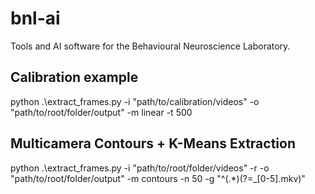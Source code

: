 # bnl-ai
Tools and AI software for the Behavioural Neuroscience Laboratory.

## Calibration example

python .\extract_frames.py -i "path/to/calibration/videos" -o "path/to/root/folder/output" -m linear -t 500 

## Multicamera Contours + K-Means Extraction 

python .\extract_frames.py -i "path/to/root/folder/videos" -r -o "path/to/root/folder/output" -m contours -n 50 -g "^(.*)(?=_[0-5]\.mkv)" 